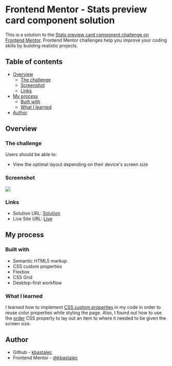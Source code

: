 # Frontend Mentor - Stats preview card component solution

This is a solution to the [Stats preview card component challenge on Frontend Mentor](https://www.frontendmentor.io/challenges/stats-preview-card-component-8JqbgoU62). Frontend Mentor challenges help you improve your coding skills by building realistic projects.

## Table of contents

- [Overview](#overview)
  - [The challenge](#the-challenge)
  - [Screenshot](#screenshot)
  - [Links](#links)
- [My process](#my-process)
  - [Built with](#built-with)
  - [What I learned](#what-i-learned)
- [Author](#author)

## Overview

### The challenge

Users should be able to:

- View the optimal layout depending on their device's screen size

### Screenshot

![](.images/screenshot.jpg)

### Links

- Solution URL: [Solution](https://github.com/kbastalec/stats-preview-card-component)
- Live Site URL: [Live](https://kbastalec.github.io/stats-preview-card-component/)

## My process

### Built with

- Semantic HTML5 markup
- CSS custom properties
- Flexbox
- CSS Grid
- Desktop-first workflow

### What I learned

I learned how to implement
[CSS custom properties](https://developer.mozilla.org/en-US/docs/Web/CSS/Using_CSS_custom_properties)
in my code in order to reuse color properties while styling the page. Also, I found out how to use the
[order](https://developer.mozilla.org/en-US/docs/Web/CSS/order) CSS property to lay out an item to where it needed to be given the screen size.

## Author

- Github - [kbastalec](https://github.com/kbastalec)
- Frontend Mentor - [@kbastalec](https://www.frontendmentor.io/profile/kbastalec)

